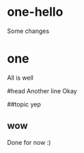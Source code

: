 # one-hello

Some changes

one
===
All is well

#head
Another line
Okay

##topic
yep

wow
---

Done for now :)

